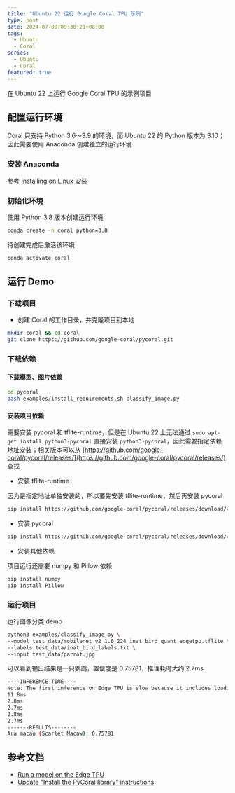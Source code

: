 ```yaml
---
title: "Ubuntu 22 运行 Google Coral TPU 示例"
type: post
date: 2024-07-09T09:30:21+08:00
tags:
  - Ubuntu
  - Coral
series:
  - Ubuntu
  - Coral
featured: true
---
```


在 Ubuntu 22 上运行 Google Coral TPU 的示例项目

## 配置运行环境

Coral 只支持 Python 3.6～3.9 的环境，而 Ubuntu 22 的 Python 版本为 3.10；因此需要使用 Anaconda 创建独立的运行环境

### 安装 Anaconda

参考 [Installing on Linux](https://docs.anaconda.com/anaconda/install/linux/) 安装

### 初始化环境

使用 Python 3.8 版本创建运行环境

```bash
conda create -n coral python=3.8
```

待创建完成后激活该环境

```bash
conda activate coral
```

## 运行 Demo

### 下载项目

- 创建 Coral 的工作目录，并克隆项目到本地

```bash
mkdir coral && cd coral
git clone https://github.com/google-coral/pycoral.git
```

### 下载依赖

#### 下载模型、图片依赖

```bash
cd pycoral
bash examples/install_requirements.sh classify_image.py
```

#### 安装项目依赖

需要安装 pycoral 和 tflite-runtime，但是在 Ubuntu 22 上无法通过 `sudo apt-get install python3-pycoral` 直接安装 `python3-pycoral`，因此需要指定依赖地址安装；相关版本可以从 [https://github.com/google-coral/pycoral/releases/](https://github.com/google-coral/pycoral/releases/) 查找

- 安装 tflite-runtime

因为是指定地址单独安装的，所以要先安装 tflite-runtime，然后再安装 pycoral

```bash
pip install https://github.com/google-coral/pycoral/releases/download/v2.0.0/tflite_runtime-2.5.0.post1-cp38-cp38-linux_x86_64.whl
```

- 安装 pycoral

```bash
pip install https://github.com/google-coral/pycoral/releases/download/v2.0.0/pycoral-2.0.0-cp38-cp38-linux_x86_64.whl
```

- 安装其他依赖

项目运行还需要 numpy 和 Pillow 依赖

```bash
pip install numpy
pip install Pillow
```

### 运行项目

运行图像分类 demo

```bash
python3 examples/classify_image.py \
--model test_data/mobilenet_v2_1.0_224_inat_bird_quant_edgetpu.tflite \
--labels test_data/inat_bird_labels.txt \
--input test_data/parrot.jpg
```

可以看到输出结果是一只鹦鹉，置信度是 0.75781，推理耗时大约 2.7ms

```bash
----INFERENCE TIME----
Note: The first inference on Edge TPU is slow because it includes loading the model into Edge TPU memory.
11.8ms
2.8ms
2.7ms
2.8ms
2.7ms
-------RESULTS--------
Ara macao (Scarlet Macaw): 0.75781
```

## 参考文档

- [Run a model on the Edge TPU](https://coral.ai/docs/m2/get-started/#4-run-a-model-on-the-edge-tpu)
- [Update "Install the PyCoral library" instructions](https://github.com/google-coral/edgetpu/issues/771)
